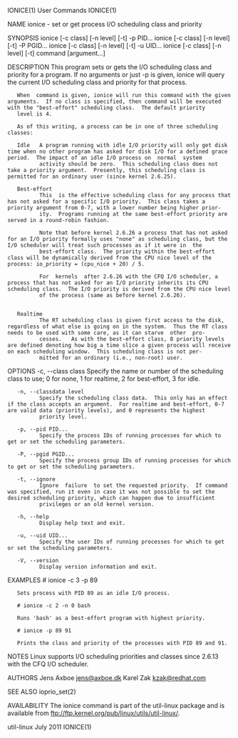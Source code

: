 IONICE(1)                                                                                       User Commands                                                                                       IONICE(1)



NAME
       ionice - set or get process I/O scheduling class and priority

SYNOPSIS
       ionice [-c class] [-n level] [-t] -p PID...
       ionice [-c class] [-n level] [-t] -P PGID...
       ionice [-c class] [-n level] [-t] -u UID...
       ionice [-c class] [-n level] [-t] command [argument...]

DESCRIPTION
       This program sets or gets the I/O scheduling class and priority for a program.  If no arguments or just -p is given, ionice will query the current I/O scheduling class and priority for that process.

       When  command is given, ionice will run this command with the given arguments.  If no class is specified, then command will be executed with the "best-effort" scheduling class.  The default priority
       level is 4.

       As of this writing, a process can be in one of three scheduling classes:

       Idle   A program running with idle I/O priority will only get disk time when no other program has asked for disk I/O for a defined grace period.  The impact of an idle I/O process on  normal  system
              activity should be zero.  This scheduling class does not take a priority argument.  Presently, this scheduling class is permitted for an ordinary user (since kernel 2.6.25).

       Best-effort
              This  is the effective scheduling class for any process that has not asked for a specific I/O priority.  This class takes a priority argument from 0-7, with a lower number being higher prior-
              ity.  Programs running at the same best-effort priority are served in a round-robin fashion.

              Note that before kernel 2.6.26 a process that has not asked for an I/O priority formally uses "none" as scheduling class, but the I/O scheduler will treat such processes as if it were in  the
              best-effort class.  The priority within the best-effort class will be dynamically derived from the CPU nice level of the process: io_priority = (cpu_nice + 20) / 5.

              For  kernels  after 2.6.26 with the CFQ I/O scheduler, a process that has not asked for an I/O priority inherits its CPU scheduling class.  The I/O priority is derived from the CPU nice level
              of the process (same as before kernel 2.6.26).


       Realtime
              The RT scheduling class is given first access to the disk, regardless of what else is going on in the system.  Thus the RT class needs to be used with some care, as it can starve  other  pro-
              cesses.   As with the best-effort class, 8 priority levels are defined denoting how big a time slice a given process will receive on each scheduling window.  This scheduling class is not per-
              mitted for an ordinary (i.e., non-root) user.

OPTIONS
       -c, --class class
              Specify the name or number of the scheduling class to use; 0 for none, 1 for realtime, 2 for best-effort, 3 for idle.

       -n, --classdata level
              Specify the scheduling class data.  This only has an effect if the class accepts an argument.  For realtime and best-effort, 0-7 are valid data (priority levels), and 0 represents the highest
              priority level.

       -p, --pid PID...
              Specify the process IDs of running processes for which to get or set the scheduling parameters.

       -P, --pgid PGID...
              Specify the process group IDs of running processes for which to get or set the scheduling parameters.

       -t, --ignore
              Ignore  failure  to set the requested priority.  If command was specified, run it even in case it was not possible to set the desired scheduling priority, which can happen due to insufficient
              privileges or an old kernel version.

       -h, --help
              Display help text and exit.

       -u, --uid UID...
              Specify the user IDs of running processes for which to get or set the scheduling parameters.

       -V, --version
              Display version information and exit.

EXAMPLES
       # ionice -c 3 -p 89

       Sets process with PID 89 as an idle I/O process.

       # ionice -c 2 -n 0 bash

       Runs 'bash' as a best-effort program with highest priority.

       # ionice -p 89 91

       Prints the class and priority of the processes with PID 89 and 91.

NOTES
       Linux supports I/O scheduling priorities and classes since 2.6.13 with the CFQ I/O scheduler.

AUTHORS
       Jens Axboe <jens@axboe.dk>
       Karel Zak <kzak@redhat.com>

SEE ALSO
       ioprio_set(2)

AVAILABILITY
       The ionice command is part of the util-linux package and is available from ftp://ftp.kernel.org/pub/linux/utils/util-linux/.



util-linux                                                                                        July 2011                                                                                         IONICE(1)
